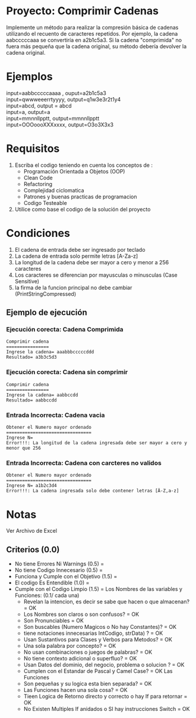 # Proyecto: Comprimir Cadenas
Implemente un método para realizar la compresión básica de cadenas utilizando el recuento de caracteres repetidos. Por ejemplo, la cadena aabcccccaaa se convertiría en a2b1c5a3. Si la cadena "comprimida" no fuera más pequeña que la cadena original, su método debería devolver la cadena original.

# Ejemplos
input=aabbcccccaaaa , ouput=a2b1c5a3 <br>
input=qwwweeerrtyyyy, output=q1w3e3r2t1y4 <br>
input=abcd, output = abcd <br>
input=a, output=a <br>
input=mmnnllpptt, output=mmnnllpptt <br>
input=OOOoooXXXxxxx, output=O3o3X3x3 <br>

    
# Requisitos
1. Escriba el codigo teniendo en cuenta los conceptos de :
	- Programación Orientada a Objetos (OOP)
	- Clean Code
	- Refactoring 
	- Complejidad ciclomatica
	- Patrones y buenas practicas de programacion
	- Codigo Testeable
2. Utilice como base el codigo de la solución del proyecto

# Condiciones
1. El cadena de entrada debe ser ingresado por teclado
2. La cadena de entrada solo permite letras [A-Za-z]
3. La longitud de la cadena debe ser mayor a cero y menor a 256 caracteres
4. Los caracteres se diferencian por mayusculas o minusculas (Case Sensitive)
5. la firma de la funcion principal no debe cambiar (PrintStringCompressed)


## Ejemplo de ejecución

### Ejecución corecta: Cadena Comprimida

    Comprimir cadena
    ================
    Ingrese la cadena= aaabbbcccccddd
    Resultado= a3b3c5d3

### Ejecución corecta: Cadena sin comprimir

    Comprimir cadena
    ================
    Ingrese la cadena= aabbccdd
    Resultado= aabbccdd

### Entrada Incorrecta: Cadena vacia 

    Obtener el Numero mayor ordenado
    ================================
    Ingrese N= 
    Error!!!: La longitud de la cadena ingresada debe ser mayor a cero y menor que 256


### Entrada Incorrecta: Cadena con carcteres no validos 

    Obtener el Numero mayor ordenado
    ================================
    Ingrese N= a1b2c3d4
    Error!!!: La cadena ingresada solo debe contener letras [Ä-Z,a-z] 



# Notas
Ver Archivo de Excel
## Criterios (0.0)
- No tiene Errores Ni Warnings (0.5)      = 
- No tiene Codigo Innecesario  (0.5)      = 
- Funciona y Cumple con el Objetivo (1.5) = 
- El codigo Es Entendible (1.0)           = 
- Cumple con el Codigo Limpio (1.5)       = 
  Los Nombres de las variables y Funciones: (0.1/ cada una)
  - Revelan la intencion, es decir se sabe que hacen o que almacenan? = OK
  - Los Nombres son claros o son confusos?                            = OK
  - Son Pronunciables                                                 = OK
  - Son buscables (Numero Magicos o No hay Constantes)?               = OK
  - tiene notaciones innecesarias IntCodigo, strData) ?               = OK
  - Usan Sustantivos para Clases y Verbos para Metodos?               = OK
  - Una sola palabra por concepto?                                    = OK
  - No usan combinaciones o juegos de palabras?                       = OK
  - No tiene contexto adicional o superfluo?                          = OK
  - Usan Datos del dominio, del negocio, problema o solucion ?        = OK
  - Cumplen con el Estandar de Pascal y Camel Case?                   = OK
  Las Funciones                                                         
  - Son pequeñas y su logica esta bien separada?                      = OK
  - Las Funciones hacen una sola cosa?                                = OK
  - Tieen Logica de Retorno directo y correcto o hay If para retornar = OK
  - No Existen Multiples If anidados o SI hay instrucciones Switch    = OK

